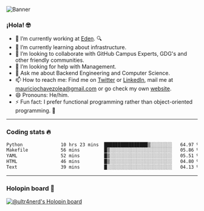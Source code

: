 ![Banner](banner.gif)
### ¡Hola! 🤓

- 🔭 I’m currently working at [Eden](https://edenmed.com/). 🔍
- 🌱 I’m currently learning about infrastructure.
- 👯 I’m looking to collaborate with GitHub Campus Experts, GDG's and other friendly communities.
- 🤔 I’m looking for help with Management.
- 💬 Ask me about Backend Engineering and Computer Science.
- 📫 How to reach me: Find me on [Twitter](https://twitter.com/ultr4nerd) or [LinkedIn](https://www.linkedin.com/in/ultr4nerd), mail me at [mauriciochavezolea@gmail.com](mailto:mauriciochavezolea@gmail.com) or go check my own [website](https://mauriciochavez.dev).
- 😄 Pronouns: He/him. 
- ⚡ Fun fact: I prefer functional programming rather than object-oriented programming. 🤭
---

### Coding stats 🔥

<!--START_SECTION:waka-->

```txt
Python              10 hrs 23 mins  ████████████████▒░░░░░░░░   64.97 %
Makefile            56 mins         █▒░░░░░░░░░░░░░░░░░░░░░░░   05.86 %
YAML                52 mins         █▒░░░░░░░░░░░░░░░░░░░░░░░   05.51 %
HTML                46 mins         █▒░░░░░░░░░░░░░░░░░░░░░░░   04.80 %
Text                39 mins         █░░░░░░░░░░░░░░░░░░░░░░░░   04.13 %
```

<!--END_SECTION:waka-->

---

### Holopin board 🦖

[![@ultr4nerd's Holopin board](https://holopin.me/ultr4nerd)](https://holopin.io/@ultr4nerd)
